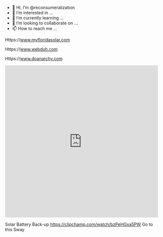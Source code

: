 - 👋 Hi, I’m @reconsumeralization
- 👀 I’m interested in ...
- 🌱 I’m currently learning ...
- 💞️ I’m looking to collaborate on ...
- 📫 How to reach me ...

Https://www.myfloridasolar.com

Https://www.webduh.com

Https://www.doanarchy.com
<!---
reconsumeralization/reconsumeralization is a ✨ special ✨ repository because its `README.md` (this file) appears on your GitHub profile.
You can click the Preview link to take a look at your changes.
--->

<iframe width="760px" height="500px" src="https://sway.office.com/s/cgSSI4FjXe6HV0Tr/embed" frameborder="0" marginheight="0" marginwidth="0" max-width="100%" sandbox="allow-forms allow-modals allow-orientation-lock allow-popups allow-same-origin allow-scripts" scrolling="no" style="border: none; max-width: 100%; max-height: 100vh" allowfullscreen mozallowfullscreen msallowfullscreen webkitallowfullscreen></iframe>


Solar Battery Back-up
https://clipchamp.com/watch/bzPeHGxa5PW
Go to this Sway
